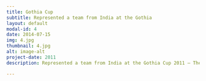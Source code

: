 ```yaml
---
title: Gothia Cup
subtitle: Represented a team from India at the Gothia
layout: default
modal-id: 4
date: 2014-07-15
img: 4.jpg
thumbnail: 4.jpg
alt: image-alt
project-date: 2011
description: Represented a team from India at the Gothia Cup 2011 – The World Youth Championship held in Gothenburg, Sweden. Participated in the U19 category aged 16. Was also the vice-captain of the team (2011)

---
```

